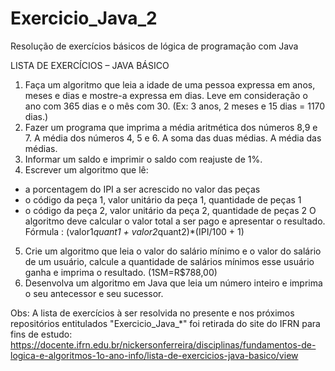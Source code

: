 # Exercicio_Java_2

Resolução de exercícios básicos de lógica de programação com Java

LISTA DE EXERCÍCIOS – JAVA BÁSICO

1. Faça um algoritmo que leia a idade de uma pessoa expressa em anos, meses e dias e
mostre-a expressa em dias. Leve em consideração o ano com 365 dias e o mês com 30.
(Ex: 3 anos, 2 meses e 15 dias = 1170 dias.)
2. Fazer um programa que imprima a média aritmética dos números 8,9 e 7. A média dos
números 4, 5 e 6. A soma das duas médias. A média das médias.
3. Informar um saldo e imprimir o saldo com reajuste de 1%.
4. Escrever um algoritmo que lê:
- a porcentagem do IPI a ser acrescido no valor das peças
- o código da peça 1, valor unitário da peça 1, quantidade de peças 1
- o código da peça 2, valor unitário da peça 2, quantidade de peças 2
O algoritmo deve calcular o valor total a ser pago e apresentar o resultado.
Fórmula : (valor1*quant1 + valor2*quant2)*(IPI/100 + 1)
5. Crie um algoritmo que leia o valor do salário mínimo e o valor do salário de um usuário,
calcule a quantidade de salários mínimos esse usuário ganha e imprima o resultado.
(1SM=R$788,00)
6. Desenvolva um algoritmo em Java que leia um número inteiro e imprima o seu
antecessor e seu sucessor.

Obs: A lista de exercícios à ser resolvida no presente e nos próximos repositórios entitulados "Exercicio_Java_*" foi retirada do site do IFRN para fins de estudo: https://docente.ifrn.edu.br/nickersonferreira/disciplinas/fundamentos-de-logica-e-algoritmos-1o-ano-info/lista-de-exercicios-java-basico/view
